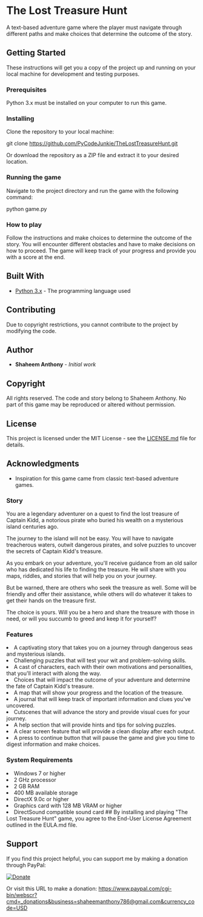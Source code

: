 # The Lost Treasure Hunt

A text-based adventure game where the player must navigate through different paths and make choices that determine the outcome of the story.

## Getting Started

These instructions will get you a copy of the project up and running on your local machine for development and testing purposes.

### Prerequisites

Python 3.x must be installed on your computer to run this game.

### Installing

Clone the repository to your local machine:

git clone https://github.com/PyCodeJunkie/TheLostTreasureHunt.git

Or download the repository as a ZIP file and extract it to your desired location.

### Running the game

Navigate to the project directory and run the game with the following command:

python game.py



### How to play

Follow the instructions and make choices to determine the outcome of the story. You will encounter different obstacles and have to make decisions on how to proceed. The game will keep track of your progress and provide you with a score at the end.

## Built With

* [Python 3.x](https://www.python.org/) - The programming language used

## Contributing

Due to copyright restrictions, you cannot contribute to the project by modifying the code.

## Author

* **Shaheem Anthony** - *Initial work*

## Copyright

All rights reserved. The code and story belong to Shaheem Anthony. No part of this game may be reproduced or altered without permission.

## License

This project is licensed under the MIT License - see the [LICENSE.md](LICENSE.md) file for details.

## Acknowledgments

* Inspiration for this game came from classic text-based adventure games.

<h3>Story</h3>
You are a legendary adventurer on a quest to find the lost treasure of Captain Kidd, a notorious pirate who buried his wealth on a mysterious island centuries ago.

The journey to the island will not be easy. You will have to navigate treacherous waters, outwit dangerous pirates, and solve puzzles to uncover the secrets of Captain Kidd's treasure.

As you embark on your adventure, you'll receive guidance from an old sailor who has dedicated his life to finding the treasure. He will share with you maps, riddles, and stories that will help you on your journey.

But be warned, there are others who seek the treasure as well. Some will be friendly and offer their assistance, while others will do whatever it takes to get their hands on the treasure first.

The choice is yours. Will you be a hero and share the treasure with those in need, or will you succumb to greed and keep it for yourself?

<h3>Features</h3>
<li>A captivating story that takes you on a journey through dangerous seas and mysterious islands.

<li>Challenging puzzles that will test your wit and problem-solving skills.

<li>A cast of characters, each with their own motivations and personalities, that you'll interact with along the way.

<li>Choices that will impact the outcome of your adventure and determine the fate of Captain Kidd's treasure.

<li>A map that will show your progress and the location of the treasure.

<li>A journal that will keep track of important information and clues you've uncovered.

<li>Cutscenes that will advance the story and provide visual cues for your journey.

<li>A help section that will provide hints and tips for solving puzzles.

<li>A clear screen feature that will provide a clean display after each output.

<li>A press to continue button that will pause the game and give you time to digest information and make choices.

<h3>System Requirements</h3>
<li>Windows 7 or higher
<li>2 GHz processor
<li>2 GB RAM
<li>400 MB available storage
<li>DirectX 9.0c or higher
<li>Graphics card with 128 MB VRAM or higher
<li>DirectSound compatible sound card
## By installing and playing "The Lost Treasure Hunt" game, you agree to the End-User License Agreement outlined in the EULA.md file.

## Support

If you find this project helpful, you can support me by making a donation through PayPal:

[![Donate](https://www.paypalobjects.com/en_US/i/btn/btn_donate_LG.gif)](https://www.paypal.com/cgi-bin/webscr?cmd=_donations&business=shaheemanthony786@gmail.com&currency_code=USD)

Or visit this URL to make a donation: https://www.paypal.com/cgi-bin/webscr?cmd=_donations&business=shaheemanthony786@gmail.com&currency_code=USD
